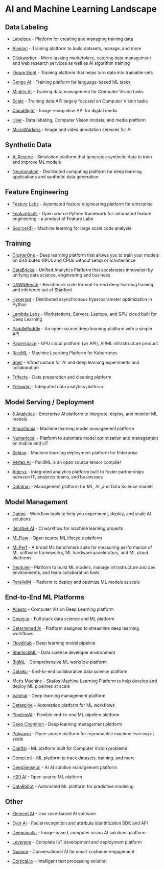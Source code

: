 # AI and Machine Learning Landscape

## Data Labeling

* [Labelbox](https://www.labelbox.com/) - Platform for creating and managing training data

* [Alegion](https://alegion.com/) - Training platform to build datasets, manage, and more

* [Clickworker](https://www.clickworker.com/) - Micro tasking marketplace, catering data management and web research services as well as AI algorithm training

* [Figure Eight](https://www.figure-eight.com/) - Training platform that helps turn data into trainable sets

* [Gengo AI](https://gengo.ai/) - Training platform for language-based ML tasks 

* [Mighty AI](https://mighty.ai/) - Training data management for Computer Vision tasks 

* [Scale](https://scale.ai/) - Training data API largely focused on Computer Vision tasks

* [CloudSight](https://cloudsight.ai/) - Image recognition API for digital media 

* [Hive](https://thehive.ai/) - Data labeling, Computer Vision models, and media platform 

* [MicroWorkers](https://microwork.io/) - Image and video annotation services for AI

## Synthetic Data

* [AI.Reverie](https://aireverie.com/) - Simulation platform that generates synthetic data to train and improve ML models

* [Neuromation](https://www.neuromation.io/) - Distributed computing platform for deep learning applications and synthetic data generation

## Feature Engineering

* [Feature Labs](https://www.featurelabs.com/) - Automated feature engineering platform for enterprise

* [Featuretools](https://www.featuretools.com/) - Open source Python framework for automated feature engineering - a product of Feature Labs 

* [Source{d}](https://sourced.tech/) - Machine learning for large scale code analysis

## Training

* [ClusterOne](https://clusterone.com/) - Deep learning platform that allows you to train your models on distributed GPUs and CPUs without setup or maintenance

* [DataBricks](https://databricks.com/) -  Unified Analytics Platform that accelerates innovation by unifying data science, engineering and business 

* [DAWNBench](https://dawn.cs.stanford.edu/benchmark/index.html) - Benchmark suite for end-to-end deep learning training and inference out of Stanford 

* [Hyperopt](https://hyperopt.github.io/hyperopt/) - Distributed asynchronous hyperparameter optimization in Python 

* [Lambda Labs](https://lambdalabs.com/) - Workstations, Servers, Laptops, and GPU cloud built for Deep Learning

* [PaddlePaddle](http://www.paddlepaddle.org/) - An open-source deep learning platform with a simple API

* [Paperspace](https://www.paperspace.com/) - GPU cloud platform (w/ API), AI/ML infrastructure product

* [RiseML](https://riseml.com/) - Machine Learning Platform for Kubernetes 

* [Spell](https://www.spell.run/) - Infrastructure for AI and deep learning experiments and collaboration 

* [Trifacta](https://www.trifacta.com/start-wrangling/) - Data preparation and cleaning platform 

* [Yellowfin](https://www.yellowfinbi.com/) - Integrated data analytics platform

## Model Serving / Deployment

* [5 Analytics](https://www.5analytics.com/index.html) - Enterprise AI platform to integrate, deploy, and monitor ML models

* [Algorithmia](https://algorithmia.com/) - Machine learning model management platform

* [Numericcal](https://www.numericcal.com/) - Platform to automate model optimization and management on mobile and IoT

* [Seldon](https://www.seldon.io/) - Machine learning deployment platform for Enterprise

* [Vertex AI](http://vertex.ai/) - PalidML is an open source tensor compiler 

* [Alteryx](https://www.alteryx.com/platform) - Integrated analytics platform built to foster partnerships between IT, analytics teams, and businesses 

* [Datatron](https://www.datatron.com/) - Management platform for ML, AI ,and Data Science models 

## Model Management

* [Datmo](https://datmo.com/) - Workflow tools to help you experiment, deploy, and scale AI solutions

* [Iterative AI](https://iterative.ai/) - CI workflow for machine learning projects

* [MLFlow](https://mlflow.org/) - Open source ML lifecycle platform

* [MLPerf](https://mlperf.org/) - A broad ML benchmark suite for measuring performance of ML software frameworks, ML hardware accelerators, and ML cloud platforms

* [Neptune](https://neptune.ml/) - Platform to build ML models, manage infrastructure and dev environments, and team collaboration tools

* [ParallelM](https://www.parallelm.com/) - Platform to deploy and optimize ML models at scale

## End-to-End ML Platforms

* [Allegro](https://allegro.ai/) - Computer Vision Deep Learning platform

* [Cnvrg.io](https://cnvrg.io/) - Full stack data science and ML platform

* [Determined AI](https://determined.ai/) - Platform designed to streamline deep learning workflows

* [FloydHub](https://www.floydhub.com/) - Deep learning model pipeline

* [SherlockML](https://sherlockml.com/) - Data science developer environment 

* [BigML](https://bigml.com/) - Comprehensive ML workflow platform 

* [Dataiku](https://www.dataiku.com/) - End-to-end collaborative data science platform

* [Metis Machine](https://metismachine.com/) - Skafos Machine Learning Platform to help develop and deploy ML pipelines at scale 

* [Valohai](https://valohai.com/) - Deep learning management platform

* [Dataspine](https://dataspine.io/) - Automation platform for ML workflows

* [PipelineAI](https://pipeline.ai/) - Flexible end-to-end ML pipeline platform

* [Deep Cognition](https://deepcognition.ai/) - Deep learning management platform

* [Polyaxon](https://polyaxon.com/) - Open source platform for reproducible machine learning at scale

* [Clarifai](https://www.clarifai.com/) - ML platform built for Computer Vision problems

* [Comet.ml](https://www.comet.ml/) - ML platform to track datasets, training, and more 

* [DeepSense.ai](https://deepsense.ai/) - AI AI solution management platform

* [H20 AI](https://h2o.ai) - Open source ML platform

* [DataRobot](https://www.datarobot.com/) - Automated ML platform for predictive modeling

## Other

* [Element AI](https://www.elementai.com/) - Use case-based AI software

* [Ever AI](https://ever.ai/) - Facial recognition and attribute identification SDK and API

* [Deepomatic](http://www.deepomatic.com/) - Image-based, computer vision AI solutions platform

* [Leverege](https://www.leverege.com/) - Complete IoT development and deployment platform 

* [Nuance](https://www.nuance.com/omni-channel-customer-engagement/technologies/artificial-intelligence.html) - Conversational AI for smart customer engagement

* [Cortical.io](https:/www.cortical.io) - Intelligent text processing solution

